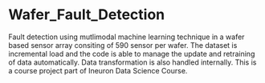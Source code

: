 # Wafer_Fault_Detection

Fault detection using mutlimodal machine learning technique in a wafer based sensor array consiting of 590 sensor per wafer. The dataset is incremental load and the code is able to manage the update and retraining of data automatically. Data transformation is also handled internally. This is a course project part of Ineuron Data Science Course. 
